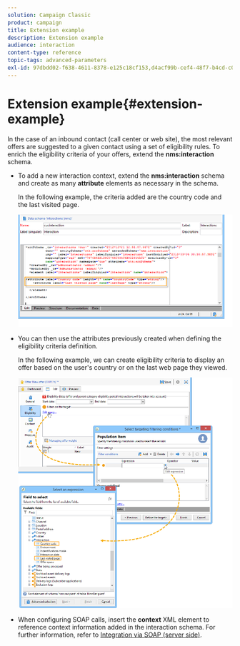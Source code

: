 ```yaml
---
solution: Campaign Classic
product: campaign
title: Extension example
description: Extension example
audience: interaction
content-type: reference
topic-tags: advanced-parameters
exl-id: 97dbdd02-f638-4611-8378-e125c18cf153,d4acf99b-cef4-48f7-b4cd-c032ec12592f
---
```

# Extension example{#extension-example}

In the case of an inbound contact (call center or web site), the most relevant offers are suggested to a given contact using a set of eligibility rules. To enrich the eligibility criteria of your offers, extend the **nms:interaction** schema.

* To add a new interaction context, extend the **nms:interaction** schema and create as many **attribute** elements as necessary in the schema.

  In the following example, the criteria added are the country code and the last visited page.

  ![](assets/s_ncs_configuration_offer_schemas.png)

* You can then use the attributes previously created when defining the eligibility criteria definition.

  In the following example, we can create eligibility criteria to display an offer based on the user's country or on the last web page they viewed.

  ![](assets/s_ncs_configuration_offer_context.png)

* When configuring SOAP calls, insert the **context** XML element to reference context information added in the interaction schema. For further information, refer to [Integration via SOAP (server side)](../../interaction/using/integration-via-soap--server-side-.md).

